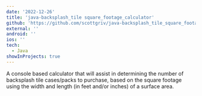 ```yaml
---
date: '2022-12-26'
title: 'java-backsplash_tile square_footage_calculator'
github: 'https://github.com/scottgriv/java-backsplash_tile_square_footage_calculator'
external: ''
android: ''
ios: ''
tech:
  - Java
showInProjects: true
---
```


A console based calculator that will assist in determining the number of backsplash tile cases/packs to purchase, based on the square footage using the width and length (in feet and/or inches) of a surface area.
